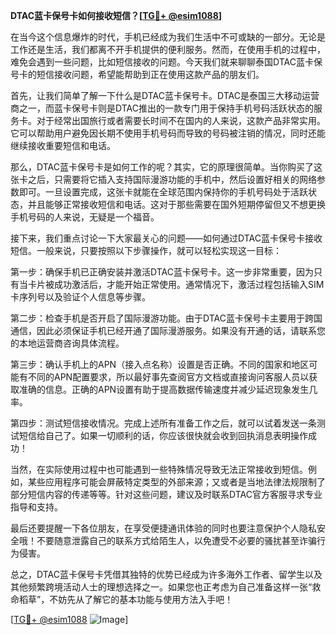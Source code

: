 **DTAC蓝卡保号卡如何接收短信？[[TG💪+ @esim1088](https://t.me/s/esim1088)]**

在当今这个信息爆炸的时代，手机已经成为我们生活中不可或缺的一部分。无论是工作还是生活，我们都离不开手机提供的便利服务。然而，在使用手机的过程中，难免会遇到一些问题，比如短信接收的问题。今天我们就来聊聊泰国DTAC蓝卡保号卡的短信接收问题，希望能帮助到正在使用这款产品的朋友们。

首先，让我们简单了解一下什么是DTAC蓝卡保号卡。DTAC是泰国三大移动运营商之一，而蓝卡保号卡则是DTAC推出的一款专门用于保持手机号码活跃状态的服务卡。对于经常出国旅行或者需要长时间不在国内的人来说，这款产品非常实用。它可以帮助用户避免因长期不使用手机号码而导致的号码被注销的情况，同时还能继续接收重要短信和电话。

那么，DTAC蓝卡保号卡是如何工作的呢？其实，它的原理很简单。当你购买了这张卡之后，只需要将它插入支持国际漫游功能的手机中，然后设置好相关的网络参数即可。一旦设置完成，这张卡就能在全球范围内保持你的手机号码处于活跃状态，并且能够正常接收短信和电话。这对于那些需要在国外短期停留但又不想更换手机号码的人来说，无疑是一个福音。

接下来，我们重点讨论一下大家最关心的问题——如何通过DTAC蓝卡保号卡接收短信。一般来说，只要按照以下步骤操作，就可以轻松实现这一目标：

第一步：确保手机已正确安装并激活DTAC蓝卡保号卡。这一步非常重要，因为只有当卡片被成功激活后，才能开始正常使用。通常情况下，激活过程包括输入SIM卡序列号以及验证个人信息等步骤。

第二步：检查手机是否开启了国际漫游功能。由于DTAC蓝卡保号卡主要用于跨国通信，因此必须保证手机已经开通了国际漫游服务。如果没有开通的话，请联系您的本地运营商咨询具体流程。

第三步：确认手机上的APN（接入点名称）设置是否正确。不同的国家和地区可能有不同的APN配置要求，所以最好事先查阅官方文档或直接询问客服人员以获取准确的信息。正确的APN设置有助于提高数据传输速度并减少延迟现象发生几率。

第四步：测试短信接收情况。完成上述所有准备工作之后，就可以试着发送一条测试短信给自己了。如果一切顺利的话，你应该很快就会收到回执消息表明操作成功！

当然，在实际使用过程中也可能遇到一些特殊情况导致无法正常接收到短信。例如，某些应用程序可能会屏蔽特定类型的外部来源；又或者是当地法律法规限制了部分短信内容的传递等等。针对这些问题，建议及时联系DTAC官方客服寻求专业指导和支持。

最后还要提醒一下各位朋友，在享受便捷通讯体验的同时也要注意保护个人隐私安全哦！不要随意泄露自己的联系方式给陌生人，以免遭受不必要的骚扰甚至诈骗行为侵害。

总之，DTAC蓝卡保号卡凭借其独特的优势已经成为许多海外工作者、留学生以及其他频繁跨境活动人士的理想选择之一。如果您也正考虑为自己准备这样一张“救命稻草”，不妨先从了解它的基本功能与使用方法入手吧！

[[TG💪+ @esim1088](https://t.me/s/esim1088) ![Image](https://i.postimg.cc/4NQfJmqS/Snipaste-2025-05-13-00-14-12.png)]